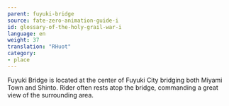 ```yaml
---
parent: fuyuki-bridge
source: fate-zero-animation-guide-i
id: glossary-of-the-holy-grail-war-i
language: en
weight: 37
translation: "RHuot"
category:
- place
---
```


Fuyuki Bridge is located at the center of Fuyuki City bridging both Miyami Town and Shinto. Rider often rests atop the bridge, commanding a great view of the surrounding area.
